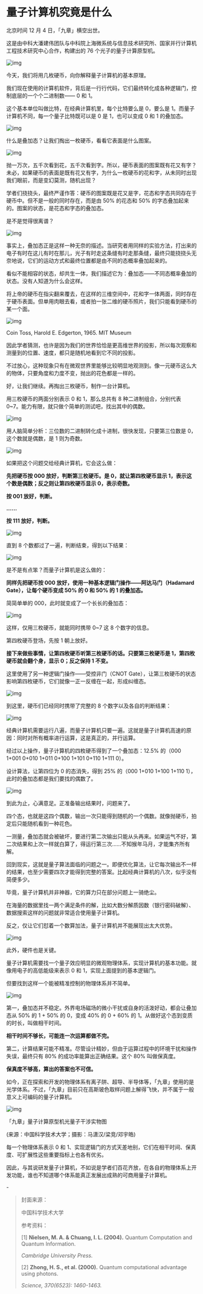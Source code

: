 # 量子计算机究竟是什么

北京时间 12 月 4 日，「九章」横空出世。

这是由中科大潘建伟团队与中科院上海微系统与信息技术研究所、国家并行计算机工程技术研究中心合作，构建出的 76 个光子的量子计算原型机。

![img](https://mmbiz.qpic.cn/mmbiz_png/SlOqFKqEO4Ew7GgOZAYrWJicvM9TZqfMzsbIKC7ibKhVuibt2doN06la1fXLfdDCewVhBWvxCWNa61KUZsA5DBPkg/640?wx_fmt=png)

今天，我们将用几枚硬币，向你解释量子计算机的基本原理。

我们现在使用的计算机软件，背后是一行行代码，它们最终转化成各种逻辑门，控制底层的一个个二进制数—— 0 和 1。

这个基本单位叫做比特，在经典计算机里，每个比特要么是 0，要么是 1。而量子计算机不同，每一个量子比特既可以是 0 是 1，也可以变成 0 和 1 的叠加态。

![img](https://mmbiz.qpic.cn/mmbiz_png/SlOqFKqEO4Ew7GgOZAYrWJicvM9TZqfMz0VgyFBIsibov2GibfaNFVKMzEPiaXGtpzBlDWpxNCWPfJ9Spzd7LzUACQ/640?wx_fmt=png)

什么是叠加态？让我们掏出一枚硬币，看看它表面是什么图案。

![img](https://mmbiz.qpic.cn/mmbiz_gif/SlOqFKqEO4Ew7GgOZAYrWJicvM9TZqfMzwkOLpVp9ib6v7wmaXm9OISZwEe1qgsFPT3eCJwlyAW7s0D93IaM4cBQ/640?wx_fmt=gif)

抛一万次，五千次看到花，五千次看到字。所以，硬币表面的图案既有花又有字？未必，如果硬币的表面是既有花又有字，为什么一枚硬币的花和字，从未同时出现我们眼前，而是变幻莫测，随机出现？

学者们挠挠头，最终严谨作答：硬币的图案既是花又是字，花态和字态共同存在于硬币中。但不是一般的同时存在，而是由 50% 的花态和 50% 的字态叠加起来的。图案的状态，是花态和字态的叠加态。

是不是觉得很离谱？

![img](https://mmbiz.qpic.cn/mmbiz_gif/SlOqFKqEO4Ew7GgOZAYrWJicvM9TZqfMzP12AQY09USwmlVadS7s1KRV1W1o6uPic7f4RNgx1ial90uNEZoVe8AvQ/640?wx_fmt=gif)

事实上，叠加态正是这样一种无奈的描述。当研究者用同样的实验方法，打出来的电子有时在这儿有时在那儿，光子有时走这条缝有时走那条缝，最终只能挠挠头无奈地说，它们的运动方式和最终位置都是由不同的态概率叠加起来的。

看似不能相容的状态，却共生一体，我们描述它为：叠加态——不同态概率叠加的状态。没有人知道为什么会这样。

将上帝的硬币在指尖翻来覆去，在这样的三维空间中，花和字一体两面，同时存在于硬币表面。但单用肉眼去看，或者拍一张二维的硬币照片，我们只能看到硬币的某一个面。

![img](https://mmbiz.qpic.cn/mmbiz_jpg/SlOqFKqEO4Ew7GgOZAYrWJicvM9TZqfMzPboicGDxMXobRAaYGbicicricrfall7pS1vxZuFYricPsMwXYhX0oTqia2Og/640?wx_fmt=jpeg)

Coin Toss, Harold E. Edgerton, 1965. MIT Museum

因此学者猜测，也许是因为我们的世界恰恰是更高维世界的投影，所以每次观察和测量到的位置、速度，都只是随机地看到它不同的投影。

不过放心，这种现象只有在微观世界里能够比较明显地观测到。像一元硬币这么大的物体，只要角度和力度不变，抛出的花色都是一样的。

好，让我们继续。再掏出三枚硬币，制作一台计算机。

用三枚硬币的两面分别表示 0 和 1，那么总共有 8 种二进制组合，分别代表 0~7。能力有限，就只做个简单的测试吧，找出其中的偶数。

![img](https://mmbiz.qpic.cn/mmbiz_png/SlOqFKqEO4Ew7GgOZAYrWJicvM9TZqfMz6tEoEH37yH6kOCVVqJySjvOba77gbduSp46vfCDjSRDDVuLXaOMXwQ/640?wx_fmt=png)

用人脑简单分析：三位数的二进制转化成十进制，很快发现，只要第三位数是 0，这个数就是偶数，是 1 则为奇数。

![img](https://mmbiz.qpic.cn/mmbiz_gif/SlOqFKqEO4Ew7GgOZAYrWJicvM9TZqfMzHlfKIVpczKRwdKsALGU1xdyPM0ECyPOczjnSJzfiamm1hT3tQhJGXOg/640?wx_fmt=gif)

如果把这个问题交给经典计算机，它会这么做：

**先把硬币按 000 放好，判断第三枚硬币。是 0，就让第四枚硬币显示 1，表示这个数是偶数；反之则让第四枚硬币显示 0，表示奇数。**

**按 001 放好，判断。**

**……**

**按 111 放好，判断。**

![img](https://mmbiz.qpic.cn/mmbiz_gif/SlOqFKqEO4Ew7GgOZAYrWJicvM9TZqfMz73TNmHS68RpBicIW0DNibmR3s4x3xODROzEJ4Z5XOJRxoTpZia8qOWpVg/640?wx_fmt=gif)

直到 8 个数都过了一遍，判断结束，得到以下结果：

![img](https://mmbiz.qpic.cn/mmbiz_png/SlOqFKqEO4Ew7GgOZAYrWJicvM9TZqfMz23goQibNmMvlZV3ic5Tdvxs6j21lL4OSvpybrwRN6PeWgcOsMvP8JE2Q/640?wx_fmt=png)

是不是有点笨？而量子计算机是这么做的：

**同样先把硬币按 000 放好，使用一种基本逻辑门操作——阿达马门（Hadamard Gate），让每个硬币变成 50% 的 0 和 50% 的 1 的叠加态。**

简简单单的 000，此时就变成了一个长长的叠加态：

![img](https://mmbiz.qpic.cn/mmbiz_gif/SlOqFKqEO4Ew7GgOZAYrWJicvM9TZqfMzZHcQMjNe97PVrS7icFUKe3LnYQsLojVxl0CKM7nDmPML9ibclrvqfJ4w/640?wx_fmt=gif)

这样，仅用三枚硬币，就能同时携带 0~7 这 8 个数字的信息。

第四枚硬币登场，先按 1 朝上放好。

**接下来做些事情，让第四枚硬币听第三枚硬币的话。只要第三枚硬币是 1，第四枚硬币就会翻个身，显示 0；反之保持 1 不变。**

这里使用了另一种逻辑门操作——受控非门（CNOT Gate），让第三枚硬币的状态影响第四枚硬币，它们就像一正一反缠在一起，形成纠缠态。

![img](https://mmbiz.qpic.cn/mmbiz_gif/SlOqFKqEO4Ew7GgOZAYrWJicvM9TZqfMzCSEgeia2Rz4CMmDqKcWcw2cvkD5p6xfLUWcb6iaXAooauKPuicF3sOYvA/640?wx_fmt=gif)

到这里，硬币们已经同时携带了完整的 8 个数字以及各自的判断结果：

![img](https://mmbiz.qpic.cn/mmbiz_gif/SlOqFKqEO4Ew7GgOZAYrWJicvM9TZqfMzxSr3Eiavr9dG4j6jdWx7Aysap66UYssBOgTtayGgHUyNWJTxqS1AfOg/640?wx_fmt=gif)

经典计算机需要运行八遍，而量子计算机只要一遍。这就是量子计算机高速的原因：同时对所有概率进行运算，这是真正的，并行运算。

经过以上操作，量子计算机的四枚硬币得到了一个叠加态：12.5% 的（000 1+001 0+010 1+011 0+100 1+101 0+110 1+111 0）。

设计算法，让第四位为 0 的态消失，得到 25% 的（000 1+010 1+100 1+110 1），此时的叠加态都是我们要找的偶数了。

![img](https://mmbiz.qpic.cn/mmbiz_gif/SlOqFKqEO4Ew7GgOZAYrWJicvM9TZqfMzdmOJVBeEUCibGXHhsUFia2B4EIicFZibBMs9mR8EbDnI27xicMECqfPmQ4g/640?wx_fmt=gif)

到此为止，心满意足。正准备输出结果时，问题来了。

四个态，也就是这四个偶数，输出一次只能得到随机的一个偶数。就像抛硬币，拍定后只能随机看到一种花色。

一测量，叠加态就会被破坏，要进行第二次输出只能从头再来。如果运气不好，第二次结果和上次一样就白算了，得运行第三次……不知猴年马月，才能集齐所有解。

回到现实，这就是量子算法面临的问题之一。即便优化算法，让它每次输出不一样的结果，也至少需要四次才能得到完整的答案。比起经典计算机的八次，似乎没有简便多少。

毕竟，量子计算机并非神器，它的算力只在部分问题上一骑绝尘。

在海量的数据里找一两个满足条件的解，比如大数分解质因数（银行密码破解）、数据搜索这样的问题就非常适合使用量子计算机。

反之，仅让它们怼着一个数算加法，量子计算机并不能展现出太大优势。

![img](https://mmbiz.qpic.cn/mmbiz_gif/SlOqFKqEO4Ew7GgOZAYrWJicvM9TZqfMzLMaic7nXTTv3aEVZtJR9GTSavPPYE1Z07icXxkb5VKU3T9WGZrdI6KXg/640?wx_fmt=gif)

此外，硬件也是关键。

量子计算机需要找一个量子效应明显的微观物理体系，实现计算机的基本功能。就像用电子的高低能级来表示 0 和 1，实现上面提到的基本逻辑门。

但要找到这样一个能被精准控制的物理体系并不简单。

![img](https://mmbiz.qpic.cn/mmbiz_gif/SlOqFKqEO4Ew7GgOZAYrWJicvM9TZqfMziaX5mYib4jntmKw2YZPjSAPsLZmOjz4YicBZUP6Ue760gq4yDYoSK8rSA/640?wx_fmt=gif)

第一，叠加态并不稳定。外界电场磁场的微小干扰或自身的活泼好动，都会让叠加态从 50% 的 1 + 50% 的 0，变成 40% 的 0 + 60% 的 1。从做好这个态到变质的时长，叫做相干时间。

**相干时间不够长，可能连一次运算都做不完。**

第二，计算结果可能不精准。尽管设计精妙，但由于运算过程中的环境干扰和操作失误，最终只有 80% 的成功率能算出正确结果。这个 80% 叫做保真度。

**保真度不够高，算出的答案也不可信。**

如今，正在探索和开发的物理体系有离子阱、超导、半导体等，「九章」使用的是光学体系。不过，「九章」目前只在高斯玻色取样问题上解得飞快，并不属于一般意义上可编码的量子计算机。

![img](https://mmbiz.qpic.cn/mmbiz_png/SlOqFKqEO4Ew7GgOZAYrWJicvM9TZqfMzaHuKb5fExBvoRjdWiaicepH0BDknqqXRicgFJrib8KibR6CqtubcW5R55vg/640?wx_fmt=png)

「九章」量子计算原型机光量子干涉实物图

(来源：中国科学技术大学；摄影：马潇汉/梁竞/邓宇皓)

每一个物理体系表示 0 和 1、实现逻辑门的方式天差地别，它们在相干时间、保真度、可扩展性这些重要指标上也各有优劣。

因此，与其说研发量子计算机，不如说是学者们百花齐放，在各自的物理体系上开发功能，谁也不知道哪个体系能真正发展出成熟的可商用量子计算机。

\-

> 封面来源：
>
> 中国科学技术大学
>
> 参考资料：
>
> [1] **Nielsen, M. A. & Chuang, I. L. (2004).** Quantum Computation and Quantum Information.
>
> *Cambridge University Press.*
>
> [2] **Zhong, H. S., et al. (2000).** Quantum computational advantage using photons.
>
> *Science, 370(6523): 1460-1463.*